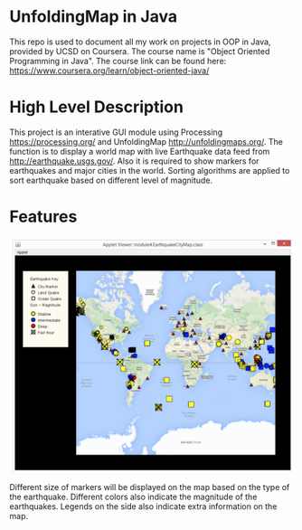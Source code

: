 # UnfoldingMap in Java
This repo is used to document all my work on projects in OOP in Java, provided by UCSD on Coursera. The course name is "Object Oriented Programming in Java".
The course link can be found here: https://www.coursera.org/learn/object-oriented-java/

# High Level Description
This project is an interative GUI module using Processing https://processing.org/ and UnfoldingMap http://unfoldingmaps.org/.
The function is to display a world map with live Earthquake data feed from  http://earthquake.usgs.gov/.
Also it is required to show markers for earthquakes and major cities in the world. Sorting algorithms are applied to sort earthquake based on different level of magnitude.

# Features

![alt text](Markers.png)

Different size of markers will be displayed on the map based on the type of the earthquake. Different colors also indicate the magnitude of the earthquakes. Legends on the side also indicate extra information on the map.

